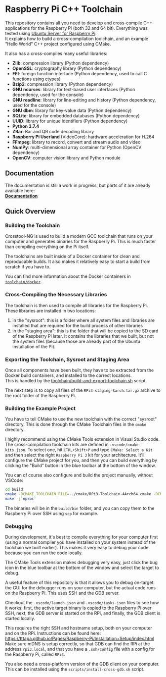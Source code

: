 # Raspberry Pi C++ Toolchain

This repository contains all you need to develop and cross-compile C++ applications for the Raspberry Pi (both 32 and 64 bit).
Everything was tested using [Ubuntu Server for Raspberry Pi](https://ubuntu.com/download/raspberry-pi).  
It explains how to build a cross-compilation toolchain, and an example "Hello World" C++ project configured using CMake.

It also has a cross-compiles many useful libraries:

 - **Zlib**: compression library (Python dependency)
 - **OpenSSL**: cryptography library (Python dependency)
 - **FFI**: foreign function interface (Python dependency, used to call C functions using ctypes)
 - **Bzip2**: compression library (Python dependency)
 - **GNU ncurses**: library for text-based user interfaces (Python dependency, used for the console)
 - **GNU readline**: library for line-editing and history (Python dependency, used for the console)
 - **GNU dbm**: library for key-value data (Python dependency)
 - **SQLite**: library for embedded databases (Python dependency)
 - **UUID**: library for unique identifiers (Python dependency)
 - **Python 3.7.4**
 - **ZBar**: Bar and QR code decoding library
 - **Raspberry Pi Userland** (VideoCore): hardware acceleration for H.264
 - **FFmpeg**: library to record, convert and stream audio and video
 - **NumPy**: multi-dimensional array container for Python (OpenCV dependency)
 - **OpenCV**: computer vision library and Python module
 
## Documentation
 
The documentation is still a work in progress, but parts of it are already available here:  
[**Documentation**](https://tttapa.github.io/Pages/Raspberry-Pi/C++-Development/index.html)

## Quick Overview

### Building the Toolchain

Crosstool-NG is used to build a modern GCC toolchain that runs on your computer and generates binaries for the Raspberry Pi.
This is much faster than compiling everything on the Pi itself.

The toolchains are built inside of a Docker container for clean and reproducable builds. 
It also makes it relatively easy to start a build from scratch if you have to.

You can find more information about the Docker containers in [`toolchain/docker`](toolchain/docker).

### Cross-Compiling the Necessary Libraries

The toolchain is then used to compile all libraries for the Raspberry Pi.  
These libraries are installed in two locations:
1. in the "sysroot": this is a folder where all system files and libraries are installed that are required for the build process of other libraries
2. in the "staging area": this is the folder that will be copied to the SD card of the Raspberry Pi later. It contains the libraries that we built, but not the system files (because those are already part of the Ubuntu installation of the Pi).

### Exporting the Toolchain, Sysroot and Staging Area

Once all components have been built, they have to be extracted from the Docker build containers, and installed to the correct locations.  
This is handled by the [toolchain/build-and-export-toolchain.sh](https://github.com/tttapa/RPi-Cpp-Toolchain/blob/master/toolchain/build-and-export-toolchain.sh) script.

The next step is to copy all files of the `RPi3-staging-$arch.tar.gz` archive to the root folder of the Raspberry Pi.

### Building the Example Project

You have to tell CMake to use the new toolchain with the correct "sysroot" directory. This is done through the CMake Toolchain files in the `cmake` directory.

I highly recommend using the CMake Tools extension in Visual Studio code. 
The cross-compilation toolchain kits are defined in `.vscode/cmake-kits.json`. To select one, hit `CTRL+Shift+P` and type `CMake: Select a Kit` and then select the right `Raspberry Pi 3` kit for your architecture.
It'll configure the CMake project for you, and then you can build everything by clicking the "Build" button in the blue toolbar at the bottom of the window.

You can of course also configure and build the project manually, without VSCode:

```sh
cd build
cmake -DCMAKE_TOOLCHAIN_FILE=../cmake/RPi3-Toolchain-AArch64.cmake -DCMAKE_BUILD_TYPE=Debug ..
make -j`nproc`
```

The binaries will be in the `build/bin` folder, and you can copy them to the Raspberry Pi over SSH using `scp` for example.

### Debugging

During development, it's best to compile everything for your computer first (using a normal compiler you have installed on your system instead of the toolchain we built earlier).
This makes it very easy to debug your code because you can run the code locally.

The CMake Tools extension makes debugging very easy, just click the bug icon in the blue toolbar at the bottom of the window and select the target to debug.

A useful feature of this repository is that it allows you to debug on-target: the GUI for the debugger runs on your computer, but the actual code runs on the Raspberry Pi. This uses SSH and the GDB server.

Checkout the `.vscode/launch.json` and `.vscode/tasks.json` files to see how it works: first, the active target binary is copied to the Raspberry Pi over SSH, next, the GDB server is started on the RPi, and finally, the GDB client is started locally.

This requires the right SSH and hostname setup, both on your computer and on the RPi. Instructions can be found here: <https://tttapa.github.io/Pages/Raspberry-Pi/Installation+Setup/index.html>  
Make sure mDNS is setup correctly, so that GDB can find the RPi at the address `rpi3.local`, and that you have a `.ssh/config` file with a config for the Raspberry Pi, called `RPi3`.

You also need a cross-platform version of the GDB client on your computer. This can be installed using the `scripts/install-cross-gdb.sh` script.

